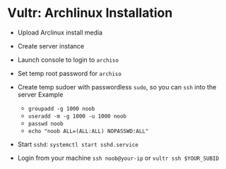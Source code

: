 # Vultr: Archlinux Installation

- Upload Arclinux install media
- Create server instance
- Launch console to login to `archiso`
- Set temp root password for `archiso`
- Create temp sudoer with passwordless `sudo`, so you can `ssh` into the server
  Example

  - `groupadd -g 1000 noob`
  - `useradd -m -g 1000 -u 1000 noob`
  - `passwd noob`
  - `echo "noob ALL=(ALL:ALL) NOPASSWD:ALL"`

- Start `sshd`: `systemctl start sshd.service`
- Login from your machine `ssh noob@your-ip` or `vultr ssh $YOUR_SUBID`
